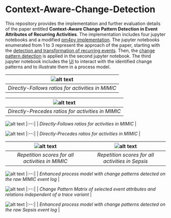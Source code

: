 # Context-Aware-Change-Detection

This repository provides the implementation and further evaluation details of the paper entitled <b>Context-Aware Change Pattern Detection in Event Attributes of Recurring Activities</b>. The implementation includes four jupyter notebooks and a modified [pm4py implementation](https://github.com/bptlab/Context-Aware-Change-Pattern-Detection/blob/main/pm4py.zip). The jupyter notebooks enumerated from 1 to 3 represent the approach of the paper, starting with the [detection and transformation of recurring events](https://github.com/bptlab/Context-Aware-Change-Pattern-Detection/blob/main/1_Repetitive_Activity_Detection_Context_Identification.ipynb). Then, the [change pattern detection](https://github.com/bptlab/Context-Aware-Change-Pattern-Detection/blob/main/2_Applying_Change_Detection.ipynb) is applied in the second jupyter notebook. The third jupyter notebook includes the [UI](https://github.com/bptlab/Context-Aware-Change-Pattern-Detection/blob/main/3_UI.ipynb) to interact with the identified change patterns and to illustrate them in a process model.




|![alt text](https://github.com/bptlab/Context-Aware-Change-Pattern-Detection/blob/main/Evaluation/dfr_MIMIC.PNG?raw=true)|
|:--:| 
| *Directly-Follows ratios for activities in MIMIC* |

|![alt text](https://github.com/bptlab/Context-Aware-Change-Pattern-Detection/blob/main/Evaluation/dpr_MIMIC.PNG?raw=true)|
|:--:| 
| *Directly-Precedes ratios for activities in MIMIC* |

![alt text](https://github.com/bptlab/Context-Aware-Change-Pattern-Detection/blob/main/Evaluation/dfr_Sepsis.PNG?raw=true)
|:--:| 
| *Directly-Follows ratios for activities in MIMIC* |

![alt text](https://github.com/bptlab/Context-Aware-Change-Pattern-Detection/blob/main/Evaluation/dfr_Sepsis.PNG?raw=true)
|:--:| 
| *Directly-Precedes ratios for activities in MIMIC* |

![alt text](https://github.com/bptlab/Context-Aware-Change-Pattern-Detection/blob/main/Evaluation/rep_score_MIMIC.PNG?raw=true)|![alt text](https://github.com/bptlab/Context-Aware-Change-Pattern-Detection/blob/main/Evaluation/rep_score_Sepsis.PNG?raw=true)
:-------------------------:|:-------------------------:
 *Repetition scores for all activities in MIMIC* | *Repetition scores for all activities in Sepsis* 




![alt text](https://github.com/bptlab/Context-Aware-Change-Pattern-Detection/blob/main/Evaluation/MIMIC_PM_RAW.png?raw=true)
|:--:| 
| *Enhanced process model with change patterns detected on the raw MIMIC event log* |

![alt text](https://github.com/bptlab/Context-Aware-Change-Pattern-Detection/blob/main/Evaluation/matrix_MIMIC.PNG?raw=true)
|:--:| 
| *Change Pattern Matrix of selected event attributes and relations independent of a trace variant* |

![alt text](https://github.com/bptlab/Context-Aware-Change-Pattern-Detection/blob/main/Evaluation/MIMIC_PM.png?raw=true)
|:--:| 
| *Enhanced process model with change patterns detected on the raw Sepsis event log* |



